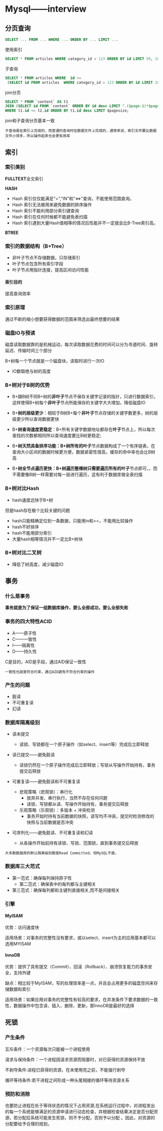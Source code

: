 # Mysql——interview

## 分页查询

```sql
SELECT ... FROM ... WHERE ... ORDER BY ... LIMIT ...
```

使用索引

```sql
SELECT * FROM articles WHERE category_id = 123 ORDER BY id LIMIT 50, 10
```

子查询

```sql
SELECT * FROM articles WHERE  id >=
 (SELECT id FROM articles  WHERE category_id = 123 ORDER BY id LIMIT 10000, 1) LIMIT 10
```

join分页

```sql
SELECT * FROM `content` AS t1 
JOIN (SELECT id FROM `content` ORDER BY id desc LIMIT ".($page-1)*$pagesize.", 1) AS t2 
WHERE t1.id <= t2.id ORDER BY t1.id desc LIMIT $pagesize; 
```

join和子查询分页基本一致

```
子查询是在索引上完成的，而普通的查询时在数据文件上完成的，通常来说，索引文件要比数据文件小得多，所以操作起来也会更有效率
```

## 索引

### 索引类别

**FULLTEXT**全文索引

**HASH**

- Hash 索引仅仅能满足"=","IN"和"<=>"查询，不能使用范围查询。 
- Hash 索引无法被用来避免数据的排序操作
- Hash 索引不能利用部分索引键查询
- Hash 索引在任何时候都不能避免表扫描
- Hash 索引遇到大量Hash值相等的情况后性能并不一定就会比B-Tree索引高。 

**BTREE**

### 索引的数据结构（B+Tree）

- 非叶子节点不存储数据，只存储索引
- 叶子节点包含所有索引字段
- 叶子节点用指针连接，提高区间访问性能

#### 索引目的

提高查询效率

### 索引原理

通过不断的缩小想要获得数据的范围来筛选出最终想要的结果

### 磁盘IO与预读

磁盘读取数据靠的是机械运动，每次读取数据花费的时间可以分为寻道时间、旋转延迟、传输时间三个部分

B+树每一个节点就是一个磁盘块，读取时进行一次IO

- IO数取绝与树的高度

### B+树对于B树的优势

- B+跟B树不同B+树的**非叶子**节点不保存关键字记录的指针，只进行数据索引，这样使得B+树每个**非叶子**节点所能保存的关键字大大增加，降低磁盘IO

- B+**树的层级更少**：相较于B树B+每个**非叶子**节点存储的关键字数更多，树的层级更少所以查询数据更快
- B+**树查询速度更稳定**：B+所有关键字数据地址都存在**叶子**节点上，所以每次查找的次数都相同所以查询速度要比B树更稳定;
- B+**树天然具备排序功能：**B+树所有的**叶子**节点数据构成了一个有序链表，在查询大小区间的数据时候更方便，数据紧密性很高，缓存的命中率也会比B树高
- B+**树全节点遍历更快：**B+树遍历整棵树只需要遍历所有的**叶子**节点即可，，而不需要像B树一样需要对每一层进行遍历，这有利于数据库做全表扫描

### B+树对比Hash

- hash速度远快于B+树

但是hash存在极个比较关键的问题

- hash只能精确定位到一条数据，只能用in和==，不能用比较操作
- hash不好排序
- hash不能用部分索引
- 大量hash相等情况并不一定比B+树块

### B+树对比二叉树

- 降低了树高度，减少磁盘IO

## 事务

### 什么是事务

**事务就是为了保证一组数据库操作，要么全部成功，要么全部失败**

### 事务的四大特性ACID

- A——原子性
- C——一致性
- I——隔离性
- D——持久性

C是目的，AID是手段，通过AID保证一致性

```
一致性也就是符合约束，通过AID避免不符合约束的操作
```

### 产生的问题

- 脏读
- 不可重复读
- 幻读

### 数据库隔离级别

- 读未提交

    - 读锁、写锁都在一个原子操作（如select、insert等）完成后立即释放

- 读已提交——避免脏读

    - 读锁仍然在一个原子操作完成后立即释放；写锁从写操作开始持有，事务提交后释放

- 可重复读——避免脏读和不可重复读

    - 悲观策略（悲观锁）：串行化
        - 放弃并发、串行执行，当然不存在任何问题
        - 读锁、写锁都从读、写操作开始持有，事务提交后释放
    - 乐观策略（乐观锁）：多版本 + 冲突检测
        - 事务开始时持有当前数据的快照，读写均不冲突，提交时检测修改的快照与当前数据是否冲突

- 可序列化——避免脏读、不可重复读和幻读

    - 从各操作开始前持有读锁、写锁、范围锁，直到事务提交后释放

    

`大多数数据库的默认隔离级别都是Read Committed，但MySQL不是。`

### 数据库三大范式

- 第一范式：确保每列保持原子性
    - 第二范式：确保表中的每列都与主键相关
- 第三范式：确保每列都和主键列直接相关,而不是间接相关

### 引擎

#### MyISAM

优势：访问速度快

适用场景：对事务的完整性没有要求，或以select、insert为主的应用基本都可以选用MYISAM

#### InnoDB

优势：提供了具有提交（Commit）、回滚（Rollback）、崩溃恢复能力的事务安全，支持外键

缺点：相比较于MyISAM，写的处理效率差一点，并且会占用更多的磁盘空间来存储数据和索引

适用场景：如果应用对事务的完整性有较高的要求，在并发条件下要求数据的一致性，数据操作中包含读、插入、删除、更新，那InnoDB是最好的选择

## 死锁

### 产生条件

互斥条件：一个资源每次只能被一个进程使用

请求与保持条件：一个进程因请求资源而阻塞时，对已获得的资源保持不放

不剥夺条件:进程已获得的资源，在末使用完之前，不能强行剥夺

循环等待条件:若干进程之间形成一种头尾相接的循环等待资源关系

### 预防和消除

也要防止进程在处于等待状态的情况下占用资源,在系统运行过程中，对进程发出的每一个系统能够满足的资源申请进行动态检查，并根据检查结果决定是否分配资源，若分配后系统可能发生死锁，则不予分配，否则予以分配 。因此，对资源的分配要给予合理的规划。